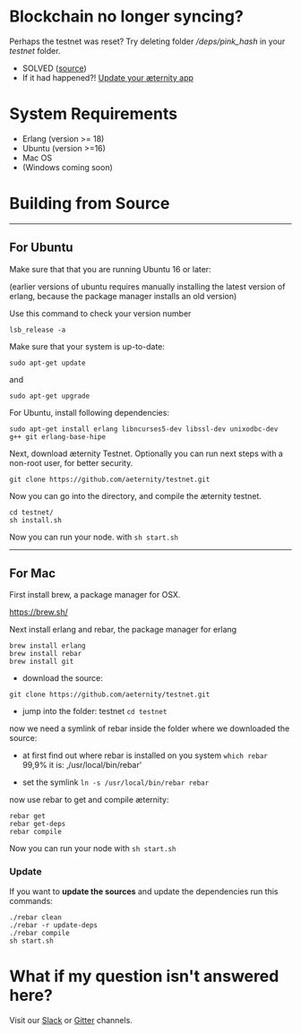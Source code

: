 # Blockchain no longer syncing? #

Perhaps the testnet was reset? Try deleting folder _/deps/pink_hash_ in your _testnet_ folder.

- SOLVED ([source](https://github.com/aeternity/testnet/issues/41))
- If it had happened?! [Update your æternity app](#update)

# System Requirements #

* Erlang (version >= 18)
* Ubuntu (version >=16) 
* Mac OS
* (Windows coming soon)

# Building from Source #
***
## For Ubuntu
Make sure that that you are running Ubuntu 16 or later:

(earlier versions of ubuntu requires manually installing the latest version of erlang, because the package manager installs an old version)

Use this command to check your version number
```
lsb_release -a
```

Make sure that your system is up-to-date:
```
sudo apt-get update
```
and
```
sudo apt-get upgrade
```

For Ubuntu, install following dependencies:

```
sudo apt-get install erlang libncurses5-dev libssl-dev unixodbc-dev g++ git erlang-base-hipe
```

Next, download æternity Testnet. Optionally you can run next steps with a non-root user, for better security.

```
git clone https://github.com/aeternity/testnet.git
```
Now you can go into the directory, and compile the æternity testnet.

```
cd testnet/
sh install.sh
```

Now you can run your node. with ```sh start.sh```

***
## For Mac

First install brew, a package manager for OSX.

https://brew.sh/


Next install erlang and rebar, the package manager for erlang
```
brew install erlang
brew install rebar
brew install git
```

* download the source:

`git clone https://github.com/aeternity/testnet.git`

* jump into the folder: testnet 
`cd testnet`

now we need a symlink of rebar inside the folder where we downloaded the source:

* at first find out where rebar is installed on you system
`which rebar
`
99,9% it is: ‚/usr/local/bin/rebar'

* set the symlink
`ln -s /usr/local/bin/rebar rebar`

now use rebar to get and compile æternity:

```
rebar get
rebar get-deps
rebar compile
```

Now you can run your node with ```sh start.sh```

### Update

If you want to **update the sources** and update the dependencies run this commands:
````
./rebar clean
./rebar -r update-deps
./rebar compile
sh start.sh
````


# What if my question isn't answered here? # 

Visit our [Slack](https://pacific-beach-20900.herokuapp.com/) or [Gitter](https://gitter.im/aeternity/Lobby) channels.